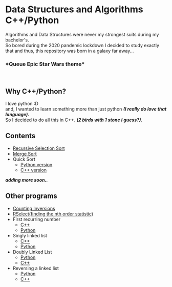 # Data Structures and Algorithms C++/Python

Algorithms and Data Structures were never my strongest suits during my bachelor's.<br> 
So bored during the 2020 pandemic lockdown I decided to study exactly that and thus, this repository was born in a galaxy far away...<br>
 <h3> *Queue Epic Star Wars theme*</h3>
 
 <br><H2> Why C++/Python? </h2>
  I love python :D<br>
  and, I wanted to learn something more than just python <i><b>(I really do love that language).</b></i>
  <br>So I decided to do all this in C++. <b><i>(2 birds with 1 stone I guess?).</b></i>
 
 <h2> Contents </h2>
 <ul><li><a href='https://github.com/stqc/datastructures_algorithms_cpp_py/blob/master/recursive_selection_sort.cpp'>Recursive Selection Sort</a> </li>
 <li><a href='https://github.com/stqc/datastructures_algorithms_cpp/blob/master/merge_sort.cpp'> Merge Sort </a></li>
 <li>Quick Sort<ul><li><a href='https://github.com/stqc/datastructures_algorithms_cpp_py/blob/master/quick_sort.py'> Python version </a></li>
  <li><a href = 'https://github.com/stqc/datastructures_algorithms_cpp_py/blob/master/quick_sort.cpp'>C++ version</a></li></ul></li>
 </ul>
 
 <b><i>adding more soon..</b></i>
<br><h2> Other programs</h2>
<ul><li><a href='https://github.com/stqc/datastructures_algorithms_cpp/blob/master/counting_inversions.cpp'>Counting Inversions</a></li>
 <li><a href='https://github.com/stqc/datastructures_algorithms_cpp_py/blob/master/quick_sort_search.cpp'>RSelect(finding the nth order statistic)</a></li>
 <li>First recurring number<ul>
  <li><a href='https://github.com/stqc/datastructures_algorithms_cpp_py/blob/master/first_recurring_number.cpp'>C++</a></li>
  <li><a href='https://github.com/stqc/datastructures_algorithms_cpp_py/blob/master/first_recurring_number.py'>Python</a></li></ul></li>
 <li>Singly linked list<ul> <li> <a href ='https://github.com/stqc/datastructures_algorithms_cpp_py/blob/master/singly_linked_list.cpp'>C++</a></li>
  <li><a href = 'https://github.com/stqc/datastructures_algorithms_cpp_py/blob/master/singly_linked_list.py'>Python</a></li></ul></li>
 <li>Doubly Linked List
  <ul>
   <li><a href='https://github.com/stqc/datastructures_algorithms_cpp_py/blob/master/doubly_linked_list.py'> Python</a></li>
   <li><a href='https://github.com/stqc/datastructures_algorithms_cpp_py/blob/master/doubly_linked_list.cpp'> C++</a></li>
  </ul>
 </li>
 <li> Reversing a linked list
  <ul>
   <li><a href='https://github.com/stqc/datastructures_algorithms_cpp_py/blob/master/reversing_linked_list.py'>Python</a></li>
   <li><a href='https://github.com/stqc/datastructures_algorithms_cpp_py/blob/master/reversing_linked_list.cpp'> C++</a></li>
  </ul>
 </li>
</ul>
 
